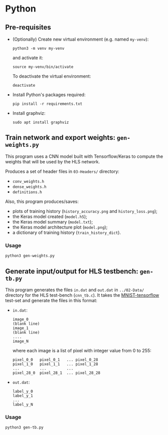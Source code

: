 # Python

## Pre-requisites

- (Optionally) Create new virtual environment (e.g. named `my-venv`):
    ```
    python3 -m venv my-venv
    ```
    and activate it:
    ```
    source my-venv/bin/activate
    ```
    To deactivate the virtual environment:
    ```
    deactivate
    ```

- Install Python's packages required:
    ```
    pip install -r requirements.txt
    ```

- Install graphviz:
    ```
    sudo apt install graphviz
    ```

## Train network and export weights: `gen-weights.py`

This program uses a CNN model built with Tensorflow/Keras to compute
the weights that will be used by the HLS network.

Produces a set of header files in `03-Headers/` directory:
- `conv_weights.h`
- `dense_weights.h`
- `definitions.h`

Also, this program produces/saves:
- plots of training history (`history_accuracy.png` and `history_loss.png`);
- the Keras model created (`model.h5`);
- the Keras model summary (`model.txt`);
- the Keras model architecture plot (`model.png`);
- a dictionary of training history (`train_history_dict`).

### Usage

```
python3 gen-weights.py
```

## Generate input/output for HLS testbench: `gen-tb.py`

This program generates the files `in.dat` and `out.dat` in `../02-Data/`
directory for the HLS test-bench (`cnn_tb.c`). It takes the
[MNIST-tensorflow](https://www.tensorflow.org/datasets/catalog/mnist)
test-set and generate the files in this format:

- `in.dat`:
    ```
    image_0
    (blank line)
    image_1
    (blank line)
    ....
    image_N
    ```

    where each image is a list of pixel with integer value from 0 to 255:

    ```
    pixel_0_0   pixel_0_1   ... pixel_0_28
    pixel_1_0   pixel_1_1   ... pixel_1_28
    ...         ...         ...
    pixel_28_0  pixel_28_1  ... pixel_28_28
    ```

- `out.dat`:
    ```
    label_y_0
    label_y_1
    ...
    label_y_N
    ```

### Usage

```
python3 gen-tb.py
```
